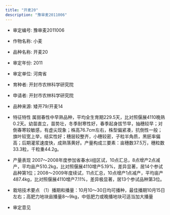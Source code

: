 ```yaml
---
title: "开麦20"
description: "豫审麦2011006"
---
```

* 审定编号:  豫审麦2011006

*  作物名称:  小麦

*  品种名称:  开麦20

*  审定年份:  2011

*  审定单位:  河南省

* 育种者:  开封市农林科学研究院

*  申请者:  开封市农林科学研究院

*  品种来源:  矮开79/开麦14

*  特征特性
属弱春性中早熟品种，平均全生育期229.5天，比对照偃展4110晚熟0.2天。幼苗直立，苗势壮，冬季耐寒性好，春季起身拔节早，抽穗较早；对倒春寒较敏感，有虚尖现象；株高76.7cm左右，株型偏紧凑，抗倒性一般；旗叶较宽上举，结实性好；穗层较整齐，小穗较密，子粒半角质，黑胚率偏高；后期灌浆速度快，成熟落黄好。产量构成三要素：亩穗数37.5万，穗粒数33.3粒，千粒重44.2g。

*  产量表现
2007～2008年度参加省春水ⅱ组区试，10点汇总，8点增产2点减产，平均亩产510.2kg，比对照偃展4110增产5.19%，差异显著，居14个参试品种第1位；2008～2009年度续试，11点汇总，10点增产1点减产，平均亩产487.4kg，比对照偃展4110增产7.11%，差异极显著，居13个参试品种第3位。

*  栽培技术要点
（1）播期和播量：10月10～30日均可播种，最佳播期10月15日左右；高肥力地块亩播量8～9kg，中低肥力或晚播地块可适当加大播量

*  审定意见

